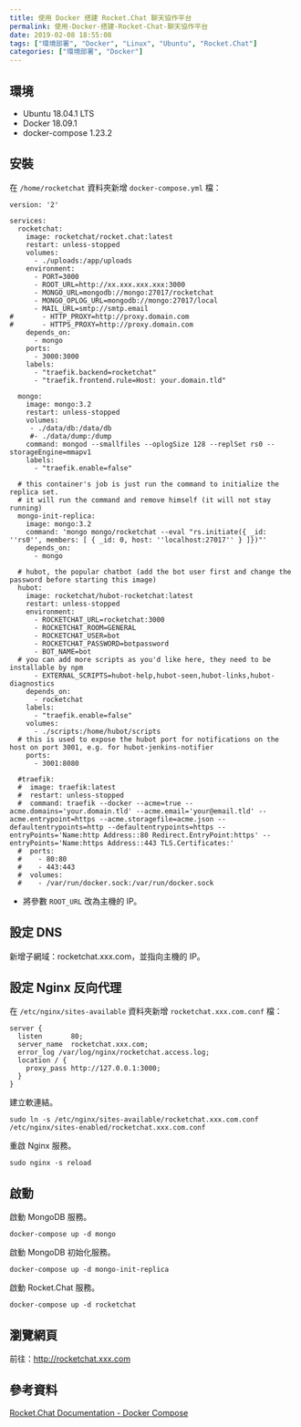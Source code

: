 ```yaml
---
title: 使用 Docker 搭建 Rocket.Chat 聊天協作平台
permalink: 使用-Docker-搭建-Rocket-Chat-聊天協作平台
date: 2019-02-08 18:55:08
tags: ["環境部署", "Docker", "Linux", "Ubuntu", "Rocket.Chat"]
categories: ["環境部署", "Docker"]
---
```


## 環境

- Ubuntu 18.04.1 LTS
- Docker 18.09.1
- docker-compose 1.23.2

## 安裝

在 `/home/rocketchat` 資料夾新增 `docker-compose.yml` 檔：

```YML
version: '2'

services:
  rocketchat:
    image: rocketchat/rocket.chat:latest
    restart: unless-stopped
    volumes:
      - ./uploads:/app/uploads
    environment:
      - PORT=3000
      - ROOT_URL=http://xx.xxx.xxx.xxx:3000
      - MONGO_URL=mongodb://mongo:27017/rocketchat
      - MONGO_OPLOG_URL=mongodb://mongo:27017/local
      - MAIL_URL=smtp://smtp.email
#       - HTTP_PROXY=http://proxy.domain.com
#       - HTTPS_PROXY=http://proxy.domain.com
    depends_on:
      - mongo
    ports:
      - 3000:3000
    labels:
      - "traefik.backend=rocketchat"
      - "traefik.frontend.rule=Host: your.domain.tld"

  mongo:
    image: mongo:3.2
    restart: unless-stopped
    volumes:
     - ./data/db:/data/db
     #- ./data/dump:/dump
    command: mongod --smallfiles --oplogSize 128 --replSet rs0 --storageEngine=mmapv1
    labels:
      - "traefik.enable=false"

  # this container's job is just run the command to initialize the replica set.
  # it will run the command and remove himself (it will not stay running)
  mongo-init-replica:
    image: mongo:3.2
    command: 'mongo mongo/rocketchat --eval "rs.initiate({ _id: ''rs0'', members: [ { _id: 0, host: ''localhost:27017'' } ]})"'
    depends_on:
      - mongo

  # hubot, the popular chatbot (add the bot user first and change the password before starting this image)
  hubot:
    image: rocketchat/hubot-rocketchat:latest
    restart: unless-stopped
    environment:
      - ROCKETCHAT_URL=rocketchat:3000
      - ROCKETCHAT_ROOM=GENERAL
      - ROCKETCHAT_USER=bot
      - ROCKETCHAT_PASSWORD=botpassword
      - BOT_NAME=bot
  # you can add more scripts as you'd like here, they need to be installable by npm
      - EXTERNAL_SCRIPTS=hubot-help,hubot-seen,hubot-links,hubot-diagnostics
    depends_on:
      - rocketchat
    labels:
      - "traefik.enable=false"
    volumes:
      - ./scripts:/home/hubot/scripts
  # this is used to expose the hubot port for notifications on the host on port 3001, e.g. for hubot-jenkins-notifier
    ports:
      - 3001:8080

  #traefik:
  #  image: traefik:latest
  #  restart: unless-stopped
  #  command: traefik --docker --acme=true --acme.domains='your.domain.tld' --acme.email='your@email.tld' --acme.entrypoint=https --acme.storagefile=acme.json --defaultentrypoints=http --defaultentrypoints=https --entryPoints='Name:http Address::80 Redirect.EntryPoint:https' --entryPoints='Name:https Address::443 TLS.Certificates:'
  #  ports:
  #    - 80:80
  #    - 443:443
  #  volumes:
  #    - /var/run/docker.sock:/var/run/docker.sock
```

- 將參數 `ROOT_URL` 改為主機的 IP。

## 設定 DNS

新增子網域：rocketchat.xxx.com，並指向主機的 IP。

## 設定 Nginx 反向代理

在 `/etc/nginx/sites-available` 資料夾新增 `rocketchat.xxx.com.conf` 檔：

```CONF
server {
  listen       80;
  server_name  rocketchat.xxx.com;
  error_log /var/log/nginx/rocketchat.access.log;
  location / {
    proxy_pass http://127.0.0.1:3000;
  }
}
```

建立軟連結。

```CMD
sudo ln -s /etc/nginx/sites-available/rocketchat.xxx.com.conf /etc/nginx/sites-enabled/rocketchat.xxx.com.conf
```

重啟 Nginx 服務。

```CMD
sudo nginx -s reload
```

## 啟動

啟動 MongoDB 服務。

```CMD
docker-compose up -d mongo
```

啟動 MongoDB 初始化服務。

```CMD
docker-compose up -d mongo-init-replica
```

啟動 Rocket.Chat 服務。

```CMD
docker-compose up -d rocketchat
```

## 瀏覽網頁

前往：<http://rocketchat.xxx.com>

## 參考資料

[Rocket.Chat Documentation - Docker Compose](https://rocket.chat/docs/installation/docker-containers/available-images/)

